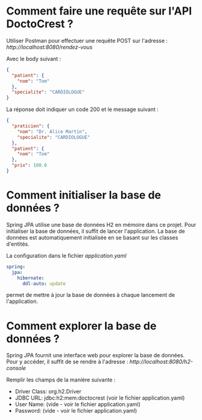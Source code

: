 # Comment faire une requête sur l'API DoctoCrest ?

Utiliser Postman pour effectuer une requête POST sur l'adresse :
*http://localhost:8080/rendez-vous*

Avec le body suivant :
```json
{
  "patient": {
    "nom": "Tom"
  },
  "specialite": "CARDIOLOGUE"
}
```

La réponse doit indiquer un code 200 et le message suivant :
```json
{
  "praticien": {
    "nom": "Dr. Alice Martin",
    "specialite": "CARDIOLOGUE"
  },
  "patient": {
    "nom": "Tom"
  },
  "prix": 100.0
}
```

# Comment initialiser la base de données ?

Spring JPA utilise une base de données H2 en mémoire dans ce projet. 
Pour initialiser la base de données, il suffit de lancer l'application. 
La base de données est automatiquement initialisée en se basant sur les classes d'entités.

La configuration dans le fichier *application.yaml*
```yaml
spring:
  jpa:
    hibernate:
      ddl-auto: update
```
permet de mettre à jour la base de données à chaque lancement de l'application.

# Comment explorer la base de données ?

Spring JPA fournit une interface web pour explorer la base de données. Pour y accéder, il suffit de se rendre à l'adresse :
*http://localhost:8080/h2-console*

Remplir les champs de la manière suivante :
- Driver Class: org.h2.Driver
- JDBC URL: jdbc:h2:mem:doctocrest (voir le fichier application.yaml)
- User Name: (vide - voir le fichier application.yaml)
- Password: (vide - voir le fichier application.yaml)